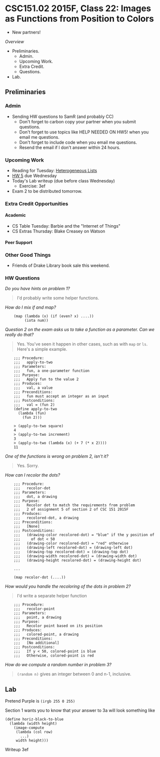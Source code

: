 CSC151.02 2015F, Class 22: Images as Functions from Position to Colors
======================================================================

* New partners!

_Overview_

* Preliminaries.
    * Admin.
    * Upcoming Work.
    * Extra Credit.
    * Questions.
* Lab.

Preliminaries
-------------

### Admin

* Sending HW questions to SamR (and probably CC)
    * Don't forget to carbon copy your partner when you submit questions.
    * Don't forget to use topics like HELP NEEDED ON HW5! when you email me
      questions.
    * Don't forget to include code when you email me questions.
    * Resend the email if I don't answer within 24 hours.

### Upcoming Work

* Reading for Tuesday:
  [Heterogeneous Lists](../readings/heterogeneous-lists-reading.html) 
* [HW 5](../assignments/assignment.05.html) due Wednesday
* Today's Lab writeup (due before class Wednesday)
    * Exercise: 3ef
* Exam 2 to be distributed tomorrow.

### Extra Credit Opportunities

#### Academic

* CS Table Tuesday: Barbie and the "Internet of Things"
* CS Extras Thursday: Blake Creasey on Watson

#### Peer Support

### Other Good Things

* Friends of Drake Library book sale this weekend.

### HW Questions

_Do you have hints on problem 1?_

> I'd probably write some helper functions.

_How do I mix if and map?_

        (map (lambda (x) (if (even? x) ....)) 
             (iota num))

_Question 2 on the exam asks us to take a function as a parameter.  Can
 we really do that?_

> Yes.  You've seen it happen in other cases, such as with `map` or
  `ls`.  Here's a simple example.

        ;;; Procedure:
        ;;;   apply-to-two
        ;;; Parameters:
        ;;;   fun, a one-parameter function 
        ;;; Purpose:
        ;;;   Apply fun to the value 2
        ;;; Produces:
        ;;;   val, a value
        ;;; Preconditions:
        ;;;   fun must accept an integer as an input
        ;;; Postconditions:
        ;;;   val = (fun 2)
        (define apply-to-two
          (lambda (fun)
            (fun 2)))

        > (apply-to-two square)
        4
        > (apply-to-two increment)
        3
        > (apply-to-two (lambda (x) (+ 7 (* x 2))))
        11

_One of the functions is wrong on problem 2, isn't it?_

> Yes.  Sorry.

_How can I recolor the dots?_

        ;;; Procedure:
        ;;;   recolor-dot
        ;;; Parameters:
        ;;;   dot, a drawing
        ;;; Purpose:
        ;;;   Recolor dot to match the requirements from problem
        ;;;   2 of assignment 5 of section 2 of CSC 151 2015F
        ;;; Produces:
        ;;;   recolored-dot, a drawing
        ;;; Preconditions:
        ;;;   [None]
        ;;; Postconditions:
        ;;;   (drawing-color recolored-dot) = "blue" if the y position of
        ;;;     of dot < 50
        ;;;   (drawing-color recolored-dot) = "red" otherwise
        ;;;   (drawing-left recolored-dot) = (drawing-left dot)
        ;;;   (drawing-top recolored-dot) = (drawing-top dot)
        ;;;   (drawing-width recolored-dot) = (drawing-width dot)
        ;;;   (drawing-height recolored-dot) = (drawing-height dot)

        ...

        (map recolor-dot (....))

_How would you handle the recoloring of the dots in problem 2?_

> I'd write a separate helper function

        ;;; Procedure:
        ;;;   recolor-point
        ;;; Parameters:
        ;;;   point, a drawing
        ;;; Purpose:
        ;;;   Recolor point based on its position
        ;;; Produces:
        ;;;   colored-point, a drawing
        ;;; Preconditions:
        ;;;   [No additional]
        ;;; Postconditions:
        ;;;   If y < 50, colored-point is blue
        ;;;   Otherwise, colored-point is red

_How do we compute a random number in problem 3?_

> `(random n)` gives an integer between 0 and n-1, inclusive.

Lab
---

Pretend Purple is `(irgb 255 0 255)`

Section 1 wants you to know that your answer to 3a will look something like

    (define horiz-black-to-blue 
      (lambda (width height)
        (image-compute
         (lambda (col row)
           ...)
         width height)))

Writeup 3ef
